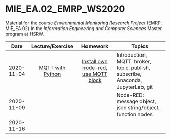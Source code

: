 # MIE_EA.02_EMRP_WS2020

Material for the course _Environmental Monitoring Research Project_ (EMRP, MIE_EA.02) in the _Information Engineering and Computer Sciences_ Master program at HSRW.

|    Date    | Lecture/Exercise |                                                                          Homework                                                                         | Topics                                                                         |
|:----------:|:----------------:|:---------------------------------------------------------------------------------------------------------------------------------------------------------:|--------------------------------------------------------------------------------|
| 2020-11-04 | [MQTT with Python](https://github.com/rolfbecker/MIE_EA.02_EMRP_WS2020/tree/main/0101_MQTT/0104_Python_Publish_Subscribe)                 | [Install own node-red, use MQTT block](https://github.com/rolfbecker/MIE_EA.02_EMRP_WS2020/blob/main/0101_MQTT/0104_Python_Publish_Subscribe/Homework.md) | Introduction, MQTT, broker, topic, publish, subscribe, Anaconda, JupyterLab, git  |
| 2020-11-09 |                  |                                                                                                                                                           | Node-RED: message object, json string/object, function nodes                                         |
| 2020-11-16 |                  |                                                                                                                                                           |                                                                                |
